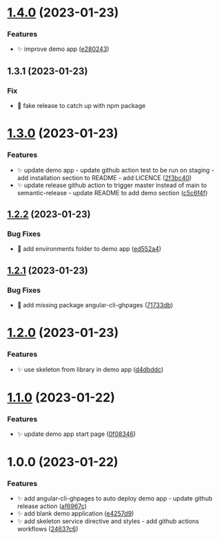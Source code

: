 # [1.4.0](https://github.com/hugodcrq/ngx-skeleton/compare/v1.3.1...v1.4.0) (2023-01-23)


### Features

* :sparkles: improve demo app ([e280243](https://github.com/hugodcrq/ngx-skeleton/commit/e280243d2e7dbe0a0ec03422694a32c6cc3ce734))

## 1.3.1 (2023-01-23)

### Fix

- :bug: fake release to catch up with npm package

# [1.3.0](https://github.com/hugodcrq/ngx-skeleton/compare/v1.2.2...v1.3.0) (2023-01-23)

### Features

- :sparkles: update demo app - update github action test to be run on staging - add installation section to README - add LICENCE ([2f3bc40](https://github.com/hugodcrq/ngx-skeleton/commit/2f3bc403e378dfe47f3694530d6fccc938522fab))
- :sparkles: update release github action to trigger master instead of main to semantic-release - update README to add demo section ([c5c6f4f](https://github.com/hugodcrq/ngx-skeleton/commit/c5c6f4f71b4dd004bcdbdb1b4190ff824e6b5d61))

## [1.2.2](https://github.com/hugodcrq/ngx-skeleton/compare/v1.2.1...v1.2.2) (2023-01-23)

### Bug Fixes

- :bug: add environments folder to demo app ([ed552a4](https://github.com/hugodcrq/ngx-skeleton/commit/ed552a4ae998fb4fafdd198c3d11cb7081805832))

## [1.2.1](https://github.com/hugodcrq/ngx-skeleton/compare/v1.2.0...v1.2.1) (2023-01-23)

### Bug Fixes

- :bug: add missing package angular-cli-ghpages ([71733db](https://github.com/hugodcrq/ngx-skeleton/commit/71733db75d4c6e92c7804161cf3d5cad1e00f255))

# [1.2.0](https://github.com/hugodcrq/ngx-skeleton/compare/v1.1.0...v1.2.0) (2023-01-23)

### Features

- :sparkles: use skeleton from library in demo app ([d4dbddc](https://github.com/hugodcrq/ngx-skeleton/commit/d4dbddcc2c66b82d08f644ec12fb84bf9e9fb4d9))

# [1.1.0](https://github.com/hugodcrq/ngx-skeleton/compare/v1.0.0...v1.1.0) (2023-01-22)

### Features

- :sparkles: update demo app start page ([0f08346](https://github.com/hugodcrq/ngx-skeleton/commit/0f083460e2561058268ef03a1dd5adc964d2d4cf))

# 1.0.0 (2023-01-22)

### Features

- :sparkles: add angular-cli-ghpages to auto deploy demo app - update github release action ([af6967c](https://github.com/hugodcrq/ngx-skeleton/commit/af6967c07671d5d95ea14608358a8874bf66f6a6))
- :sparkles: add blank demo application ([e4257d9](https://github.com/hugodcrq/ngx-skeleton/commit/e4257d956fe5548ebb52c4f53b1d1467107c5efe))
- :sparkles: add skeleton service directive and styles - add github actions workflows ([24637c6](https://github.com/hugodcrq/ngx-skeleton/commit/24637c66f6b2049f671e4beba050b4f836aba2f3))
